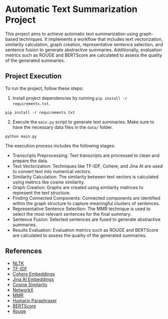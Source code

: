 # Automatic Text Summarization Project

This project aims to achieve automatic text summarization using graph-based techniques. It implements a workflow that includes text vectorization, similarity calculation, graph creation, representative sentence selection, and sentence fusion to generate abstractive summaries. Additionally, evaluation metrics such as ROUGE and BERTScore are calculated to assess the quality of the generated summaries.

## Project Execution

To run the project, follow these steps:

1. Install project dependencies by running `pip install -r requirements.txt`.
   
```
pip install -r requirements.txt
```
2. Execute the `main.py` script to generate text summaries. Make sure to have the necessary data files in the `data/` folder.

```
python main.py
```

The execution process includes the following stages:

- Transcripts Preprocessing: Text transcripts are processed to clean and prepare the data.
- Text Vectorization: Techniques like TF-IDF, Cohere, and Jina AI are used to convert text into numerical vectors.
- Similarity Calculation: The similarity between text vectors is calculated using metrics like cosine similarity.
- Graph Creation: Graphs are created using similarity matrices to represent the text structure.
- Finding Connected Components: Connected components are identified within the graph structure to capture meaningful clusters of sentences.
- Representative Sentence Selection: The MMR technique is used to select the most relevant sentences for the final summary.
- Sentence Fusion: Selected sentences are fused to generate abstractive summaries.
- Results Evaluation: Evaluation metrics such as ROUGE and BERTScore are calculated to assess the quality of the generated summaries.

## References
* [NLTK](https://www.nltk.org/)
* [TF-IDF](https://scikit-learn.org/stable/modules/generated/sklearn.feature_extraction.text.TfidfVectorizer.html)
* [Cohere Embeddings](https://docs.cohere.com/docs/embeddings)
* [Jina AI Embeddings](https://huggingface.co/jinaai/jina-embeddings-v2-base-en)
* [Cosine Similarity](https://scikit-learn.org/stable/modules/generated/sklearn.metrics.pairwise.cosine_similarity.html)
* [NetworkX](https://github.com/networkx/networkx)
* [MMR](https://medium.com/tech-that-works/maximal-marginal-relevance-to-rerank-results-in-unsupervised-keyphrase-extraction-22d95015c7c5)
* [Humarin Paraphraser](https://huggingface.co/humarin/chatgpt_paraphraser_on_T5_base)
* [BERTScore](https://github.com/Tiiiger/bert_score)
* [Rouge](https://pypi.org/project/rouge/)






